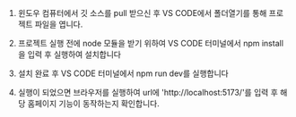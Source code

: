 1. 윈도우 컴퓨터에서 깃 소스를 pull 받으신 후 VS CODE에서 폴더열기를 통해 프로젝트 파일을 엽니다.

2. 프로젝트 실행 전에 node 모듈을 받기 위하여 VS CODE 터미널에서 npm install 을 입력 후 실행하여 설치합니다

3. 설치 완료 후 VS CODE 터미널에서 npm run dev를 실행합니다

4. 실행이 되었으면 브라우저를 실행하여 url에 'http://localhost:5173/'를 입력 후 해당 홈페이지 기능이 동작하는지 확인합니다.
